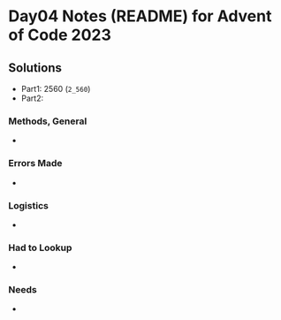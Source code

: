 # Day04 Notes (README) for Advent of Code 2023

## Solutions
- Part1: 2560 (`2_560`)
- Part2:

### Methods, General
-

### Errors Made
-

### Logistics
-

### Had to Lookup
-

### Needs
-
